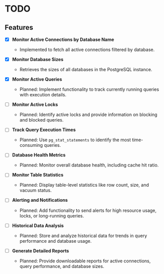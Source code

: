 # TODO

## Features

- [x] **Monitor Active Connections by Database Name**
  - Implemented to fetch all active connections filtered by database.

- [x] **Monitor Database Sizes**
  - Retrieves the sizes of all databases in the PostgreSQL instance.

- [X] **Monitor Active Queries**
  - Planned: Implement functionality to track currently running queries with execution details.

- [ ] **Monitor Active Locks**
  - Planned: Identify active locks and provide information on blocking and blocked queries.

- [ ] **Track Query Execution Times**
  - Planned: Use `pg_stat_statements` to identify the most time-consuming queries.

- [ ] **Database Health Metrics**
  - Planned: Monitor overall database health, including cache hit ratio.

- [ ] **Monitor Table Statistics**
  - Planned: Display table-level statistics like row count, size, and vacuum status.

- [ ] **Alerting and Notifications**
  - Planned: Add functionality to send alerts for high resource usage, locks, or long-running queries.

- [ ] **Historical Data Analysis**
  - Planned: Store and analyze historical data for trends in query performance and database usage.

- [ ] **Generate Detailed Reports**
  - Planned: Provide downloadable reports for active connections, query performance, and database sizes.


